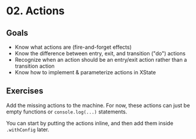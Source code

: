 # 02. Actions

## Goals

- Know what actions are (fire-and-forget effects)
- Know the difference between entry, exit, and transition ("do") actions
- Recognize when an action should be an entry/exit action rather than a transition action
- Know how to implement & parameterize actions in XState

## Exercises

Add the missing actions to the machine. For now, these actions can just be empty functions or `console.log(...)` statements.

You can start by putting the actions inline, and then add them inside `.withConfig` later.
